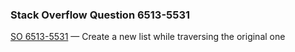 ### Stack Overflow Question 6513-5531

[SO 6513-5531](https://stackoverflow.com/q/65135531) &mdash;
Create a new list while traversing the original one

